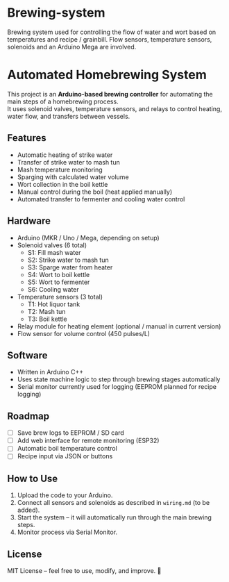# Brewing-system
Brewing system used for controlling the flow of water and wort based on temperatures and recipe / grainbill. Flow sensors, temperature sensors, solenoids and an Arduino Mega are involved. 

# Automated Homebrewing System

This project is an **Arduino-based brewing controller** for automating the main steps of a homebrewing process.  
It uses solenoid valves, temperature sensors, and relays to control heating, water flow, and transfers between vessels.  

## Features
- Automatic heating of strike water  
- Transfer of strike water to mash tun  
- Mash temperature monitoring  
- Sparging with calculated water volume  
- Wort collection in the boil kettle  
- Manual control during the boil (heat applied manually)  
- Automated transfer to fermenter and cooling water control  

## Hardware
- Arduino (MKR / Uno / Mega, depending on setup)  
- Solenoid valves (6 total)  
  - S1: Fill mash water  
  - S2: Strike water to mash tun  
  - S3: Sparge water from heater  
  - S4: Wort to boil kettle  
  - S5: Wort to fermenter  
  - S6: Cooling water  
- Temperature sensors (3 total)  
  - T1: Hot liquor tank  
  - T2: Mash tun  
  - T3: Boil kettle  
- Relay module for heating element (optional / manual in current version)  
- Flow sensor for volume control (450 pulses/L)  

## Software
- Written in Arduino C++  
- Uses state machine logic to step through brewing stages automatically  
- Serial monitor currently used for logging (EEPROM planned for recipe logging)  

## Roadmap
- [ ] Save brew logs to EEPROM / SD card  
- [ ] Add web interface for remote monitoring (ESP32)  
- [ ] Automatic boil temperature control  
- [ ] Recipe input via JSON or buttons  

## How to Use
1. Upload the code to your Arduino.  
2. Connect all sensors and solenoids as described in `wiring.md` (to be added).  
3. Start the system – it will automatically run through the main brewing steps.  
4. Monitor process via Serial Monitor.  

## License
MIT License – feel free to use, modify, and improve. 🍺
